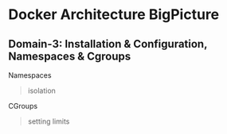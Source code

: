 # Docker Architecture BigPicture

## Domain-3: Installation & Configuration, Namespaces & Cgroups

Namespaces

> isolation

CGroups

> setting limits